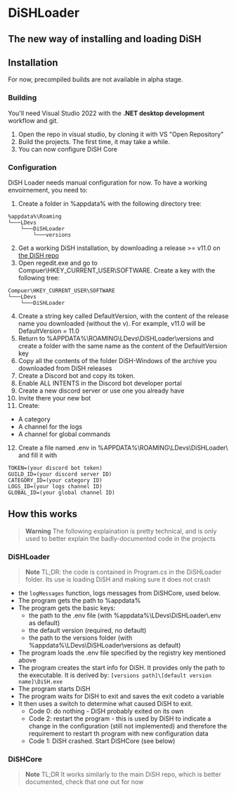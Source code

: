# DiSHLoader
## The new way of installing and loading DiSH

## Installation
For now, precompiled builds are not available in alpha stage.

### Building
You'll need Visual Studio 2022 with the **.NET desktop development** workflow and git.

1. Open the repo in visual studio, by cloning it with VS "Open Repository"
2. Build the projects. The first time, it may take a while.
3. You can now configure DiSH Core

### Configuration

DiSH Loader needs manual configuration for now. To have a working envoirnement, you need to:
1. Create a folder in %appdata% with the following directory tree:
```
%appdata%\Roaming
└───LDevs
    └───DiSHLoader
        └───versions
```
2. Get a working DiSH installation, by downloading a release >= v11.0 on [the DiSH repo](https://github.com/LDevs-Team/DiSH)
3. Open regedit.exe and go to Compuer\HKEY_CURRENT_USER\SOFTWARE. Create a key with the following tree:
```
Compuer\HKEY_CURRENT_USER\SOFTWARE
└───LDevs
    └───DiSHLoader
```
4. Create a string key called DefaultVersion, with the content of the release name you downloaded (without the v). For example, v11.0 will be DefaultVersion = 11.0
5. Return to %APPDATA%\ROAMING\LDevs\DiSHLoader\versions and create a folder with the same name as the content of the DefaultVersion key
6. Copy all the contents of the folder DiSH-Windows of the archive you downloaded from DiSH releases
7. Create a Discord bot and copy its token.
8. Enable ALL INTENTS in the Discord bot developer portal
9. Create a new discord server or use one you already have
10. Invite there your new bot
11. Create:

 - A category
 - A channel for the logs
 - A channel for global commands

12. Create a file named .env in %APPDATA%\ROAMING\LDevs\DiSHLoader\ and fill it with
``` env
TOKEN=(your discord bot token)
GUILD_ID=(your discord server ID)
CATEGORY_ID=(your category ID)
LOGS_ID=(your logs channel ID)
GLOBAL_ID=(your global channel ID)
```

## How this works

> **Warning**
> The following explaination is pretty technical, and is only used to better explain the badly-documented code in the projects

### DiSHLoader
> **Note**
> TL;DR: the code is contained in Program.cs in the DiSHLoader folder. Its use is loading DiSH and making sure it does not crash

- the `logMessages` function, logs messages from DiSHCore, used below.
- The program gets the path to %appdata%
- The program gets the basic keys: 
  - the path to the .env file (with %appdata%\LDevs\DiSHLoader\\.env as default)
  - the default version (required, no default)
  - the path to the versions folder (with %appdata%\LDevs\DiSHLoader\versions as default)
- The program loads the .env file specified by the registry key mentioned above
- The program creates the start info for DiSH. It provides only the path to the executable. It is derived by: `[versions path]\[default version name]\DiSH.exe`
- The program starts DiSH
- The program waits for DiSH to exit and saves the exit codeto a variable
- It then uses a switch to determine what caused DiSH to exit.
  - Code 0: do nothing - DiSH probably exited on its own
  - Code 2: restart the program - this is used by DiSH to indicate a change in the configuration (still not implemented) and therefore the requirement to restart th program with new configuration data
  - Code 1: DiSH crashed. Start DiSHCore (see below)

### DiSHCore

> **Note**
> TL;DR It works similarly to the main DiSH repo, which is better documented, check that one out for now